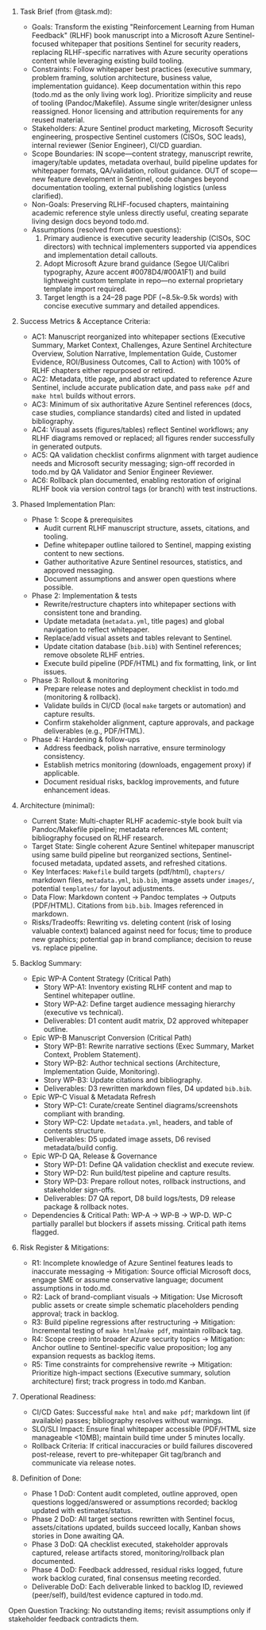 1) Task Brief (from @task.md):
   - Goals: Transform the existing "Reinforcement Learning from Human Feedback" (RLHF) book manuscript into a Microsoft Azure Sentinel-focused whitepaper that positions Sentinel for security readers, replacing RLHF-specific narratives with Azure security operations content while leveraging existing build tooling.
   - Constraints: Follow whitepaper best practices (executive summary, problem framing, solution architecture, business value, implementation guidance). Keep documentation within this repo (todo.md as the only living work log). Prioritize simplicity and reuse of tooling (Pandoc/Makefile). Assume single writer/designer unless reassigned. Honor licensing and attribution requirements for any reused material.
   - Stakeholders: Azure Sentinel product marketing, Microsoft Security engineering, prospective Sentinel customers (CISOs, SOC leads), internal reviewer (Senior Engineer), CI/CD guardian.
   - Scope Boundaries: IN scope—content strategy, manuscript rewrite, imagery/table updates, metadata overhaul, build pipeline updates for whitepaper formats, QA/validation, rollout guidance. OUT of scope—new feature development in Sentinel, code changes beyond documentation tooling, external publishing logistics (unless clarified).
   - Non-Goals: Preserving RLHF-focused chapters, maintaining academic reference style unless directly useful, creating separate living design docs beyond todo.md.
   - Assumptions (resolved from open questions):
       1. Primary audience is executive security leadership (CISOs, SOC directors) with technical implementers supported via appendices and implementation detail callouts.
       2. Adopt Microsoft Azure brand guidance (Segoe UI/Calibri typography, Azure accent #0078D4/#00A1F1) and build lightweight custom template in repo—no external proprietary template import required.
       3. Target length is a 24–28 page PDF (~8.5k–9.5k words) with concise executive summary and detailed appendices.

2) Success Metrics & Acceptance Criteria:
   - AC1: Manuscript reorganized into whitepaper sections (Executive Summary, Market Context, Challenges, Azure Sentinel Architecture Overview, Solution Narrative, Implementation Guide, Customer Evidence, ROI/Business Outcomes, Call to Action) with 100% of RLHF chapters either repurposed or retired.
   - AC2: Metadata, title page, and abstract updated to reference Azure Sentinel, include accurate publication date, and pass `make pdf` and `make html` builds without errors.
   - AC3: Minimum of six authoritative Azure Sentinel references (docs, case studies, compliance standards) cited and listed in updated bibliography.
   - AC4: Visual assets (figures/tables) reflect Sentinel workflows; any RLHF diagrams removed or replaced; all figures render successfully in generated outputs.
   - AC5: QA validation checklist confirms alignment with target audience needs and Microsoft security messaging; sign-off recorded in todo.md by QA Validator and Senior Engineer Reviewer.
   - AC6: Rollback plan documented, enabling restoration of original RLHF book via version control tags (or branch) with test instructions.

3) Phased Implementation Plan:
   - Phase 1: Scope & prerequisites
       * Audit current RLHF manuscript structure, assets, citations, and tooling.
       * Define whitepaper outline tailored to Sentinel, mapping existing content to new sections.
       * Gather authoritative Azure Sentinel resources, statistics, and approved messaging.
       * Document assumptions and answer open questions where possible.
   - Phase 2: Implementation & tests
       * Rewrite/restructure chapters into whitepaper sections with consistent tone and branding.
       * Update metadata (`metadata.yml`, title pages) and global navigation to reflect whitepaper.
       * Replace/add visual assets and tables relevant to Sentinel.
       * Update citation database (`bib.bib`) with Sentinel references; remove obsolete RLHF entries.
       * Execute build pipeline (PDF/HTML) and fix formatting, link, or lint issues.
   - Phase 3: Rollout & monitoring
       * Prepare release notes and deployment checklist in todo.md (monitoring & rollback).
       * Validate builds in CI/CD (local `make` targets or automation) and capture results.
       * Confirm stakeholder alignment, capture approvals, and package deliverables (e.g., PDF/HTML).
   - Phase 4: Hardening & follow-ups
       * Address feedback, polish narrative, ensure terminology consistency.
       * Establish metrics monitoring (downloads, engagement proxy) if applicable.
       * Document residual risks, backlog improvements, and future enhancement ideas.

4) Architecture (minimal):
   - Current State: Multi-chapter RLHF academic-style book built via Pandoc/Makefile pipeline; metadata references ML content; bibliography focused on RLHF research.
   - Target State: Single coherent Azure Sentinel whitepaper manuscript using same build pipeline but reorganized sections, Sentinel-focused metadata, updated assets, and refreshed citations.
   - Key Interfaces: `Makefile` build targets (pdf/html), `chapters/` markdown files, `metadata.yml`, `bib.bib`, image assets under `images/`, potential `templates/` for layout adjustments.
   - Data Flow: Markdown content → Pandoc templates → Outputs (PDF/HTML). Citations from `bib.bib`. Images referenced in markdown.
   - Risks/Tradeoffs: Rewriting vs. deleting content (risk of losing valuable context) balanced against need for focus; time to produce new graphics; potential gap in brand compliance; decision to reuse vs. replace pipeline.

5) Backlog Summary:
   - Epic WP-A Content Strategy (Critical Path)
       * Story WP-A1: Inventory existing RLHF content and map to Sentinel whitepaper outline.
       * Story WP-A2: Define target audience messaging hierarchy (executive vs technical).
       * Deliverables: D1 content audit matrix, D2 approved whitepaper outline.
   - Epic WP-B Manuscript Conversion (Critical Path)
       * Story WP-B1: Rewrite narrative sections (Exec Summary, Market Context, Problem Statement).
       * Story WP-B2: Author technical sections (Architecture, Implementation Guide, Monitoring).
       * Story WP-B3: Update citations and bibliography.
       * Deliverables: D3 rewritten markdown files, D4 updated `bib.bib`.
   - Epic WP-C Visual & Metadata Refresh
       * Story WP-C1: Curate/create Sentinel diagrams/screenshots compliant with branding.
       * Story WP-C2: Update `metadata.yml`, headers, and table of contents structure.
       * Deliverables: D5 updated image assets, D6 revised metadata/build config.
   - Epic WP-D QA, Release & Governance
       * Story WP-D1: Define QA validation checklist and execute review.
       * Story WP-D2: Run build/test pipeline and capture results.
       * Story WP-D3: Prepare rollout notes, rollback instructions, and stakeholder sign-offs.
       * Deliverables: D7 QA report, D8 build logs/tests, D9 release package & rollback notes.
   - Dependencies & Critical Path: WP-A → WP-B → WP-D. WP-C partially parallel but blockers if assets missing. Critical path items flagged.

6) Risk Register & Mitigations:
   - R1: Incomplete knowledge of Azure Sentinel features leads to inaccurate messaging → Mitigation: Source official Microsoft docs, engage SME or assume conservative language; document assumptions in todo.md.
   - R2: Lack of brand-compliant visuals → Mitigation: Use Microsoft public assets or create simple schematic placeholders pending approval; track in backlog.
   - R3: Build pipeline regressions after restructuring → Mitigation: Incremental testing of `make html`/`make pdf`, maintain rollback tag.
   - R4: Scope creep into broader Azure security topics → Mitigation: Anchor outline to Sentinel-specific value proposition; log any expansion requests as backlog items.
   - R5: Time constraints for comprehensive rewrite → Mitigation: Prioritize high-impact sections (Executive summary, solution architecture) first; track progress in todo.md Kanban.

7) Operational Readiness:
   - CI/CD Gates: Successful `make html` and `make pdf`; markdown lint (if available) passes; bibliography resolves without warnings.
   - SLO/SLI Impact: Ensure final whitepaper accessible (PDF/HTML size manageable <10MB); maintain build time under 5 minutes locally.
   - Rollback Criteria: If critical inaccuracies or build failures discovered post-release, revert to pre-whitepaper Git tag/branch and communicate via release notes.

8) Definition of Done:
   - Phase 1 DoD: Content audit completed, outline approved, open questions logged/answered or assumptions recorded; backlog updated with estimates/status.
   - Phase 2 DoD: All target sections rewritten with Sentinel focus, assets/citations updated, builds succeed locally, Kanban shows stories in Done awaiting QA.
   - Phase 3 DoD: QA checklist executed, stakeholder approvals captured, release artifacts stored, monitoring/rollback plan documented.
   - Phase 4 DoD: Feedback addressed, residual risks logged, future work backlog curated, final consensus meeting recorded.
   - Deliverable DoD: Each deliverable linked to backlog ID, reviewed (peer/self), build/test evidence captured in todo.md.

Open Question Tracking: No outstanding items; revisit assumptions only if stakeholder feedback contradicts them.
